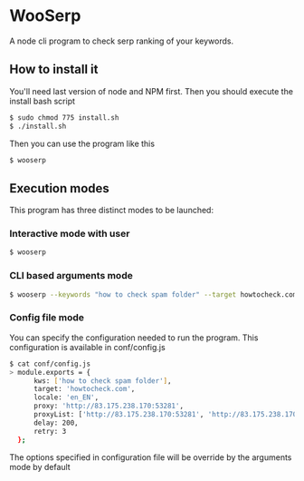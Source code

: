 # WooSerp

A node cli program to check serp ranking of your keywords.

## How to install it
You'll need last version of node and NPM first. 
Then you should execute the install bash script
``` bash
$ sudo chmod 775 install.sh
$ ./install.sh
``` 

Then you can use the program like this
``` bash
$ wooserp
``` 

## Execution modes
This program has three distinct modes to be launched:

### Interactive mode with user
``` bash
$ wooserp
``` 

### CLI based arguments mode
``` bash
$ wooserp --keywords "how to check spam folder" --target howtocheck.com --locale en_EN
``` 
### Config file mode
You can specify the configuration needed to run the program. This configuration is available in conf/config.js

``` bash
$ cat conf/config.js
> module.exports = {
      kws: ['how to check spam folder'],
      target: 'howtocheck.com',
      locale: 'en_EN',
      proxy: 'http://83.175.238.170:53281',
      proxyList: ['http://83.175.238.170:53281', 'http://83.175.238.170:53281', 'http://83.175.238.170:53281'],
      delay: 200,
      retry: 3
  };
``` 

The options specified in configuration file will be override by the arguments mode by default 